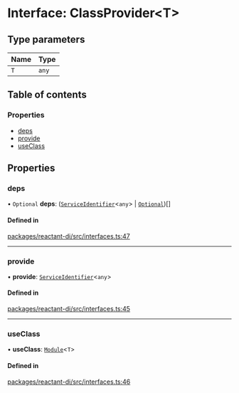 # Interface: ClassProvider<T\>

## Type parameters

| Name | Type |
| :------ | :------ |
| `T` | `any` |

## Table of contents

### Properties

- [deps](ClassProvider.md#deps)
- [provide](ClassProvider.md#provide)
- [useClass](ClassProvider.md#useclass)

## Properties

### deps

• `Optional` **deps**: ([`ServiceIdentifier`](../modules.md#serviceidentifier)<`any`\> \| [`Optional`](../classes/Optional.md))[]

#### Defined in

[packages/reactant-di/src/interfaces.ts:47](https://github.com/unadlib/reactant/blob/f9546913/packages/reactant-di/src/interfaces.ts#L47)

___

### provide

• **provide**: [`ServiceIdentifier`](../modules.md#serviceidentifier)<`any`\>

#### Defined in

[packages/reactant-di/src/interfaces.ts:45](https://github.com/unadlib/reactant/blob/f9546913/packages/reactant-di/src/interfaces.ts#L45)

___

### useClass

• **useClass**: [`Module`](Module.md)<`T`\>

#### Defined in

[packages/reactant-di/src/interfaces.ts:46](https://github.com/unadlib/reactant/blob/f9546913/packages/reactant-di/src/interfaces.ts#L46)
